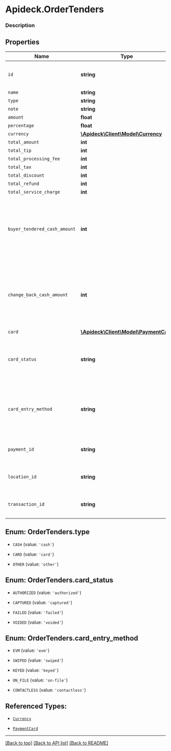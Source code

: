 # Apideck.OrderTenders

### Description

## Properties
Name | Type | Description | Notes
------------ | ------------- | ------------- | -------------
`id` | **string** | A unique identifier for an object. | [optional] 
`name` | **string** |  | [optional] 
`type` | **string** |  | [optional] 
`note` | **string** |  | [optional] 
`amount` | **float** |  | [optional] 
`percentage` | **float** |  | [optional] 
`currency` | [**\Apideck\Client\Model\Currency**](Currency.md) |  | [optional] 
`total_amount` | **int** |  | [optional] 
`total_tip` | **int** |  | [optional] 
`total_processing_fee` | **int** |  | [optional] 
`total_tax` | **int** |  | [optional] 
`total_discount` | **int** |  | [optional] 
`total_refund` | **int** |  | [optional] 
`total_service_charge` | **int** |  | [optional] 
`buyer_tendered_cash_amount` | **int** | The amount (in cents) of cash tendered by the buyer. Only applicable when the tender type is cash. | [optional] 
`change_back_cash_amount` | **int** | The amount (in cents) of cash returned to the buyer. Only applicable when the tender type is cash. | [optional] 
`card` | [**\Apideck\Client\Model\PaymentCard**](PaymentCard.md) |  | [optional] 
`card_status` | **string** | The status of the card. Only applicable when the tender type is card. | [optional] 
`card_entry_method` | **string** | The entry method of the card. Only applicable when the tender type is card. | [optional] 
`payment_id` | **string** | A unique identifier for an object. | [optional] 
`location_id` | **string** | A unique identifier for an object. | [optional] 
`transaction_id` | **string** | A unique identifier for an object. | [optional] 





<a name="TYPE"></a>
## Enum: OrderTenders.type


* `CASH` (value: `'cash'`)

* `CARD` (value: `'card'`)

* `OTHER` (value: `'other'`)




<a name="CARD_STATUS"></a>
## Enum: OrderTenders.card_status


* `AUTHORIZED` (value: `'authorized'`)

* `CAPTURED` (value: `'captured'`)

* `FAILED` (value: `'failed'`)

* `VOIDED` (value: `'voided'`)




<a name="CARD_ENTRY_METHOD"></a>
## Enum: OrderTenders.card_entry_method


* `EVM` (value: `'evm'`)

* `SWIPED` (value: `'swiped'`)

* `KEYED` (value: `'keyed'`)

* `ON_FILE` (value: `'on-file'`)

* `CONTACTLESS` (value: `'contactless'`)




## Referenced Types:






* [`Currency`](Currency.md)









* [`PaymentCard`](PaymentCard.md)






---

[[Back to top]](#) [[Back to API list]](../../../../README.md#documentation-for-api-endpoints) [[Back to README]](../../../../README.md)


